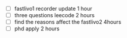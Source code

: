 - [ ] fastlivo1 recorder update 1 hour
- [ ] three questions leecode 2 hours
- [ ] find the reasons affect the fastlivo2 4hours
- [ ] phd apply 2 hours